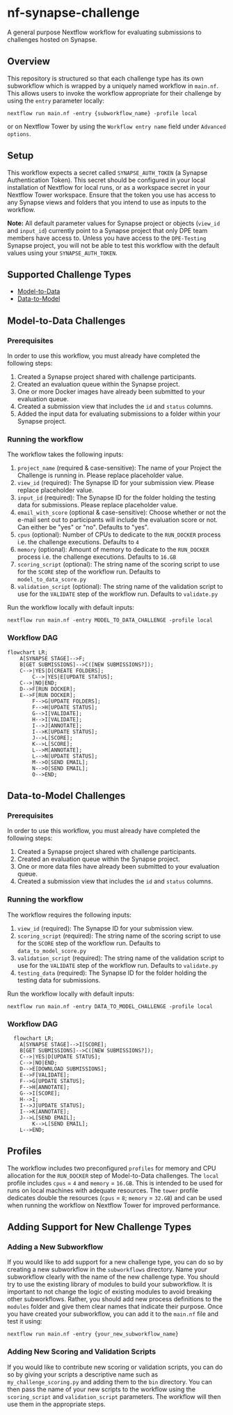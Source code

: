# nf-synapse-challenge

A general purpose Nextflow workflow for evaluating submissions to challenges hosted on Synapse.

## Overview

This repository is structured so that each challenge type has its own subworkflow which is wrapped by a uniquely named workflow in `main.nf`. This allows users to invoke the workflow appropriate for their challenge by using the `entry` parameter locally:
```
nextflow run main.nf -entry {subworkflow_name} -profile local
```
or on Nextflow Tower by using the `Workflow entry name` field under `Advanced options`.

## Setup

This workflow expects a secret called `SYNAPSE_AUTH_TOKEN` (a Synapse Authentication Token). This secret should be configured in your local installation of Nextflow for local runs, or as a workspace secret in your Nextflow Tower workspace. Ensure that the token you use has access to any Synapse views and folders that you intend to use as inputs to the workflow.

**Note:** All default parameter values for Synapse project or objects (`view_id` and `input_id`) currently point to a Synapse project that only DPE team members have access to. Unless you have access to the `DPE-Testing` Synapse project, you will not be able to test this workflow with the default values using your `SYNAPSE_AUTH_TOKEN`.

## Supported Challenge Types

- [Model-to-Data](#model-to-data-challenges)
- [Data-to-Model](#data-to-model-challenges)

## Model-to-Data Challenges

### Prerequisites

In order to use this workflow, you must already have completed the following steps:

1. Created a Synapse project shared with challenge participants.
2. Created an evaluation queue within the Synapse project.
3. One or more Docker images have already been submitted to your evaluation queue.
4. Created a submission view that includes the `id` and `status` columns.
5. Added the input data for evaluating submissions to a folder within your Synapse project.

### Running the workflow

The workflow takes the following inputs:

1. `project_name` (required & case-sensitive): The name of your Project the Challenge is running in. Please replace placeholder value.
2. `view_id` (required): The Synapse ID for your submission view. Please replace placeholder value.
3. `input_id` (required): The Synapse ID for the folder holding the testing data for submissions. Please replace placeholder value.
4. `email_with_score` (optional & case-sensitive): Choose whether or not the e-mail sent out to participants will include the evaluation score or not. Can either be "yes" or "no". Defaults to "yes".
5. `cpus` (optional): Number of CPUs to dedicate to the `RUN_DOCKER` process i.e. the challenge executions. Defaults to `4`
6. `memory` (optional): Amount of memory to dedicate to the `RUN_DOCKER` process i.e. the challenge executions. Defaults to `16.GB`
7. `scoring_script` (optional): The string name of the scoring script to use for the `SCORE` step of the workflow run. Defaults to `model_to_data_score.py`
8. `validation_script` (optional): The string name of the validation script to use for the `VALIDATE` step of the workflow run. Defaults to `validate.py`

Run the workflow locally with default inputs:
```
nextflow run main.nf -entry MODEL_TO_DATA_CHALLENGE -profile local
```

### Workflow DAG

```mermaid
flowchart LR;
    A[SYNAPSE STAGE]-->F;
    B[GET SUBMISSIONS]-->C([NEW SUBMISSIONS?]);
    C-->|YES|D[CREATE FOLDERS];
		C-->|YES|E[UPDATE STATUS];
    C-->|NO|END;
    D-->F[RUN DOCKER];
    E-->F[RUN DOCKER];
		F-->G[UPDATE FOLDERS];
		F-->H[UPDATE STATUS];
		G-->I[VALIDATE];
		H-->I[VALIDATE];
		I-->J[ANNOTATE];
		I-->K[UPDATE STATUS];
		J-->L[SCORE];
		K-->L[SCORE];
		L-->M[ANNOTATE];
		L-->N[UPDATE STATUS];
		M-->O[SEND EMAIL];
		N-->O[SEND EMAIL];
		O-->END;
```


## Data-to-Model Challenges

### Prerequisites

In order to use this workflow, you must already have completed the following steps:

1. Created a Synapse project shared with challenge participants.
2. Created an evaluation queue within the Synapse project.
3. One or more data files have already been submitted to your evaluation queue.
4. Created a submission view that includes the `id` and `status` columns.

### Running the workflow

The workflow requires the following inputs:

1. `view_id` (required): The Synapse ID for your submission view.
2. `scoring_script` (required): The string name of the scoring script to use for the `SCORE` step of the workflow run. Defaults to `data_to_model_score.py`
3. `validation_script` (required): The string name of the validation script to use for the `VALIDATE` step of the workflow run. Defaults to `validate.py`
4. `testing_data` (required): The Synapse ID for the folder holding the testing data for submissions.

Run the workflow locally with default inputs:
```
nextflow run main.nf -entry DATA_TO_MODEL_CHALLENGE -profile local
```

### Workflow DAG

```mermaid
  flowchart LR;
    A[SYNAPSE STAGE]-->I[SCORE];
    B[GET SUBMISSIONS]-->C([NEW SUBMISSIONS?]);
    C-->|YES|D[UPDATE STATUS];
    C-->|NO|END;
    D-->E[DOWNLOAD SUBMISSIONS];
    E-->F[VALIDATE];
    F-->G[UPDATE STATUS];
    F-->H[ANNOTATE];
    G-->I[SCORE];
    H-->I;
    I-->J[UPDATE STATUS];
    I-->K[ANNOTATE];
    J-->L[SEND EMAIL];
		K-->L[SEND EMAIL];
    L-->END;
```

## Profiles

The workflow includes two preconfigured `profiles` for memory and CPU allocation for the `RUN_DOCKER` step of Model-to-Data challenges. The `local` profile includes `cpus` = `4` and `memory` = `16.GB`. This is intended to be used for runs on local machines with adequate resources. The `tower` profile dedicates double the resources (`cpus` = `8`; `memory` = `32.GB`) and can be used when running the workflow on Nextflow Tower for improved performance.

## Adding Support for New Challenge Types

### Adding a New Subworkflow

If you would like to add support for a new challenge type, you can do so by creating a new subworkflow in the `subworkflows` directory. Name your subworkflow clearly with the name of the new challenge type. You should try to use the existing library of modules to build your subworkflow. It is important to not change the logic of existing modules to avoid breaking other subworkflows. Rather, you should add new process definitions to the `modules` folder and give them clear names that indicate their purpose. Once you have created your subworkflow, you can add it to the `main.nf` file and test it using:
```
nextflow run main.nf -entry {your_new_subworkflow_name}
```

### Adding New Scoring and Validation Scripts

If you would like to contribute new scoring or validation scripts, you can do so by giving your scripts a descriptive name such as `my_challenge_scoring.py` and adding them to the `bin` directory. You can then pass the name of your new scripts to the workflow using the `scoring_script` and `validation_script` parameters. The workflow will then use them in the appropriate steps.
